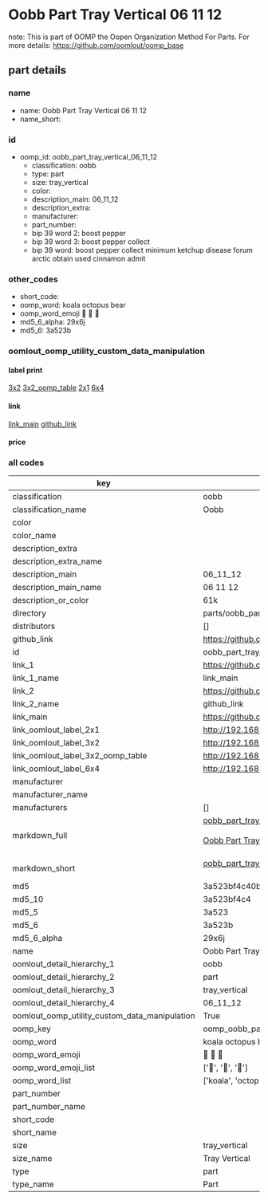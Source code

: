# Oobb Part Tray Vertical 06 11 12  

note: This is part of OOMP the Oopen Organization Method For Parts. For more details: https://github.com/oomlout/oomp_base

##  part details





### name
* name: Oobb Part Tray Vertical 06 11 12
* name_short: 
### id
* oomp_id: oobb_part_tray_vertical_06_11_12
  * classification: oobb
  * type: part
  * size: tray_vertical
  * color: 
  * description_main: 06_11_12
  * description_extra: 
  * manufacturer: 
  * part_number: 
  * bip 39 word 2: boost pepper
  * bip 39 word 3: boost pepper collect
  * bip 39 word: boost pepper collect minimum ketchup disease forum arctic obtain used cinnamon admit

### other_codes
* short_code: 
* oomp_word: koala octopus bear
* oomp_word_emoji :koala: :octopus: :bear:
* md5_6_alpha: 29x6j
* md5_6: 3a523b






### oomlout_oomp_utility_custom_data_manipulation
#### label print
[3x2](http://192.168.1.245:1112/?label=oomp%2029x6j)
[3x2_oomp_table](http://192.168.1.107:1112/?label=oomp%2029x6j)
[2x1](http://192.168.1.242:1112/?label=oomp%2029x6j)
[6x4](http://192.168.1.55:1112/?label=oomp%2029x6j)    

#### link

[link_main](https://github.com/oomlout/oomlout_oomp_current_version_messy/tree/main/parts/oobb_part_tray_vertical_06_11_12) [github_link](https://github.com/oomlout/oomlout_oomp_part_src/tree/main/parts/oobb_part_tray_vertical_06_11_12)                             

#### price







### all codes 
| key | value |  
| --- | --- |  
| classification | oobb |  
| classification_name | Oobb |  
| color |  |  
| color_name |  |  
| description_extra |  |  
| description_extra_name |  |  
| description_main | 06_11_12 |  
| description_main_name | 06 11 12 |  
| description_or_color | 61k |  
| directory | parts/oobb_part_tray_vertical_06_11_12 |  
| distributors | [] |  
| github_link | https://github.com/oomlout/oomlout_oomp_part_src/tree/main/parts/oobb_part_tray_vertical_06_11_12 |  
| id | oobb_part_tray_vertical_06_11_12 |  
| link_1 | https://github.com/oomlout/oomlout_oomp_current_version_messy/tree/main/parts/oobb_part_tray_vertical_06_11_12 |  
| link_1_name | link_main |  
| link_2 | https://github.com/oomlout/oomlout_oomp_part_src/tree/main/parts/oobb_part_tray_vertical_06_11_12 |  
| link_2_name | github_link |  
| link_main | https://github.com/oomlout/oomlout_oomp_current_version_messy/tree/main/parts/oobb_part_tray_vertical_06_11_12 |  
| link_oomlout_label_2x1 | http://192.168.1.242:1112/?label=oomp%2029x6j |  
| link_oomlout_label_3x2 | http://192.168.1.245:1112/?label=oomp%2029x6j |  
| link_oomlout_label_3x2_oomp_table | http://192.168.1.107:1112/?label=oomp%2029x6j |  
| link_oomlout_label_6x4 | http://192.168.1.55:1112/?label=oomp%2029x6j |  
| manufacturer |  |  
| manufacturer_name |  |  
| manufacturers | [] |  
| markdown_full | [oobb_part_tray_vertical_06_11_12](https://github.com/oomlout/oomlout_oomp_current_version_messy/tree/main/parts/oobb_part_tray_vertical_06_11_12)<br>[](https://github.com/oomlout/oomlout_oomp_current_version_messy/tree/main/parts/oobb_part_tray_vertical_06_11_12)<br>[Oobb Part Tray Vertical 06 11 12](https://github.com/oomlout/oomlout_oomp_current_version_messy/tree/main/parts/oobb_part_tray_vertical_06_11_12)<br><br> |  
| markdown_short | [oobb_part_tray_vertical_06_11_12](https://github.com/oomlout/oomlout_oomp_current_version_messy/tree/main/parts/oobb_part_tray_vertical_06_11_12)<br><br> |  
| md5 | 3a523bf4c40b2b74fc3cf8d05b28b8cd |  
| md5_10 | 3a523bf4c4 |  
| md5_5 | 3a523 |  
| md5_6 | 3a523b |  
| md5_6_alpha | 29x6j |  
| name | Oobb Part Tray Vertical 06 11 12 |  
| oomlout_detail_hierarchy_1 | oobb |  
| oomlout_detail_hierarchy_2 | part |  
| oomlout_detail_hierarchy_3 | tray_vertical |  
| oomlout_detail_hierarchy_4 | 06_11_12 |  
| oomlout_oomp_utility_custom_data_manipulation | True |  
| oomp_key | oomp_oobb_part_tray_vertical_06_11_12 |  
| oomp_word | koala octopus bear |  
| oomp_word_emoji | :koala: :octopus: :bear: |  
| oomp_word_emoji_list | [':koala:', ':octopus:', ':bear:'] |  
| oomp_word_list | ['koala', 'octopus', 'bear'] |  
| part_number |  |  
| part_number_name |  |  
| short_code |  |  
| short_name |  |  
| size | tray_vertical |  
| size_name | Tray Vertical |  
| type | part |  
| type_name | Part |  
